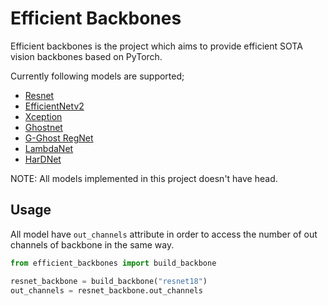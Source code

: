 # Efficient Backbones

Efficient backbones is the project which aims to provide efficient SOTA vision backbones based on PyTorch.

Currently following models are supported;

- [Resnet](https://arxiv.org/abs/1512.03385)
- [EfficientNetv2](https://arxiv.org/pdf/2104.00298.pdf)
- [Xception](https://arxiv.org/pdf/1610.02357.pdfs)
- [Ghostnet](https://arxiv.org/abs/1911.11907)
- [G-Ghost RegNet](https://arxiv.org/abs/2201.03297)
- [LambdaNet](https://arxiv.org/abs/2102.08602)
- [HarDNet](https://arxiv.org/abs/1909.00948ß)

NOTE: All models implemented in this project doesn't have head.

## Usage

All model have `out_channels` attribute in order to access the number of out channels of backbone in the same way.

```python
from efficient_backbones import build_backbone

resnet_backbone = build_backbone("resnet18")
out_channels = resnet_backbone.out_channels
```